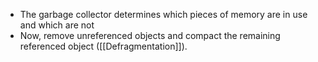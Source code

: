 - The garbage collector determines which pieces of memory are in use and which are not
- Now, remove unreferenced objects and compact the remaining referenced object ([[Defragmentation]]).